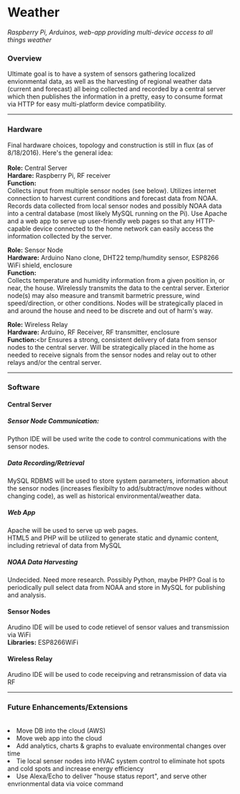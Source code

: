 # Weather
<i>Raspberry Pi, Arduinos, web-app providing multi-device access to all things weather</i>

<h3>Overview</h3>
Ultimate goal is to have a system of sensors gathering localized envionmental data, as well as the harvesting of regional weather data (current and forecast) all being collected and recorded by a central server which then publishes the information in a pretty, easy to consume format via HTTP for easy multi-platform device compatibility.
<hr>
<h3>Hardware</h3>
Final hardware choices, topology and construction is still in flux (as of 8/18/2016).  Here's the general idea:<br><br>
<B>Role:</b> Central Server<br>
<B>Hardare:</b> Raspberry Pi, RF receiver<br>
<B>Function:</b><br>
Collects input from multiple sensor nodes (see below). Utilizes internet connection to harvest current conditions and forecast data from NOAA.  Records data collected from local sensor nodes and possibly NOAA data into a central database (most likely MySQL running on the Pi). Use Apache and a web app to serve up user-friendly web pages so that any HTTP-capable device connected to the home network can easily access the information collected by the server.<br>

<B>Role:</b>  Sensor Node<br>
<B>Hardware:</b> Arduino Nano clone, DHT22 temp/humdity sensor, ESP8266 WiFi shield, enclosure<br>
<B>Function:</b><br>
Collects temperature and humidity information from a given position in, or near, the house.  Wirelessly transmits the data to the central server. Exterior node(s) may also measure and transmit barmetric pressure, wind speed/direction, or other conditions. Nodes will be strategically placed in and around the house and need to be discrete and out of harm's way.

<b>Role:</b>  Wireless Relay<br>
<B>Hardware:</b> Arduino, RF Receiver, RF transmitter, enclosure<br>
<b>Function:</b><br
Ensures a strong, consistent delivery of data from sensor nodes to the central server.  Will be strategically placed in the home as needed to receive signals from the sensor nodes and relay out to other relays and/or the central server.
<hr>
<h3>Software</h3>
<h4><b>Central Server</b></h4>
<h5>Sensor Node Communication:</h5>
Python IDE will be used write the code to control communications with the sensor nodes.<br>

<h5>Data Recording/Retrieval</h5>
MySQL RDBMS will be used to store system parameters, information about the sensor nodes (increases flexibilty to add/subtract/move nodes without changing code), as well as historical environmental/weather data.<br>

<h5>Web App</h5>
Apache will be used to serve up web pages.<br>
HTML5 and PHP will be utilized to generate static and dynamic content, including retrieval of data from MySQL<br>

<h5>NOAA Data Harvesting</h5>
Undecided.  Need more research. Possibly Python, maybe PHP? Goal is to periodically pull select data from NOAA and store in MySQL for publishing and analysis.<br>

<h4><b>Sensor Nodes</h4></b>
Arudino IDE will be used to code retievel of sensor values and transmission via WiFi<br>
<b>Libraries:</b> ESP8266WiFi<br>

<h4><b>Wireless Relay</h4></b>
Arudino IDE will be used to code receipving and retransmission of data via RF<br>

<hr>
<h3>Future Enhancements/Extensions</h3><br>
<list>
<li>Move DB into the cloud (AWS)</li>
<li>Move web app into the cloud</li>
<li>Add analytics, charts & graphs to evaluate environmental changes over time</li>
<li>Tie local senser nodes into HVAC system control to eliminate hot spots and cold spots and increase energy efficiency</li>
<li>Use Alexa/Echo to deliver "house status report", and serve other envrionmental data via voice command</li>
</list>
